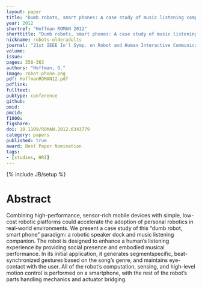 ```yaml
---
layout: paper
title: "Dumb robots, smart phones: A case study of music listening companionship"
year: 2012
shortref: "Hoffman ROMAN 2012"
shorttitle: "Dumb robots, smart phones: A case study of music listening companionship"
nickname: robots-olderadults
journal: "21st IEEE In'l Symp. on Robot and Human Interactive Communication (RO-MAN)"
volume:
issue: 
pages: 358-363
authors: "Hoffman, G."
image: robot-phone.png
pdf: HoffmanROMAN12.pdf
pdflink: 
fulltext:  
pubtype: conference
github: 
pmid:  
pmcid: 
f1000: 
figshare: 
doi: 10.1109/ROMAN.2012.6343779
category: papers
published: true
award: Best Paper Nomination
tags:
- [studies, HRI]
---
```

{% include JB/setup %}

# Abstract 

Combining high-performance, sensor-rich mobile
devices with simple, low-cost robotic platforms could accelerate
the adoption of personal robotics in real-world environments.
We present a case study of this “dumb robot, smart phone”
paradigm: a robotic speaker dock and music listening companion. The robot is designed to enhance a human’s listening
experience by providing social presence and embodied musical
performance. In its initial application, it generates segmentspecific, beat-synchronized gestures based on the song’s genre,
and maintains eye-contact with the user.
All of the robot’s computation, sensing, and high-level motion
control is performed on a smartphone, with the rest of the
robot’s parts handling mechanics and actuator bridging.

